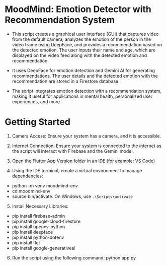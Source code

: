 # MoodMind: Emotion Detector with Recommendation System
- This script creates a graphical user interface (GUI) that captures video from the default camera, analyzes the emotion of the person in the video frame using DeepFace, and provides a recommendation based on the detected emotion. The user inputs their name and age, which are displayed on the video feed along with the detected emotion and recommendation.

- It uses DeepFace for emotion detection and Gemini AI for generating recommendations. The user details and the detected emotion with the recommendation are stored in a Firestore database.

- The script integrates emotion detection with a recommendation system, making it useful for applications in mental health, personalized user experiences, and more.

# Getting Started
1. Camera Access: 
Ensure your system has a camera, and it is accessible.

2. Internet Connection: 
Ensure your system is connected to the internet as the script will interact with Firebase and the Gemini model.

3. Open the Flutter App Version folder in an IDE (for example: VS Code)

4. Using the IDE terminal, create a virtual environment to manage dependencies:
- python -m venv moodmind-env
- cd moodmind-env
- source bin/activate. On Windows, use `.\Scripts\activate`

5. Install Necessary Libraries:
- pip install firebase-admin
- pip install google-cloud-firestore
- pip install opencv-python
- pip install deepface
- pip install python-dotenv
- pip install flet
- pip install google-generativeai

6. Run the script using the following command:
python app.py

